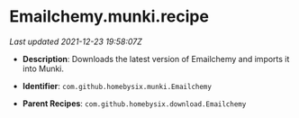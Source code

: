# Emailchemy.munki.recipe

_Last updated 2021-12-23 19:58:07Z_

- **Description**: Downloads the latest version of Emailchemy and imports it into Munki.

- **Identifier**: `com.github.homebysix.munki.Emailchemy`

- **Parent Recipes**: `com.github.homebysix.download.Emailchemy`
